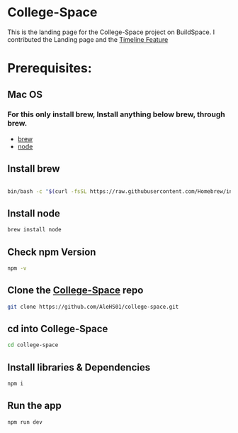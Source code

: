 # College-Space

This is the landing page for the College-Space project on BuildSpace. I contributed the Landing page and the [Timeline Feature](https://github.com/AleHS01/horizontal-timeline)


# Prerequisites:

## Mac OS
### For this only install **brew**, Install anything below **brew**, through **brew**.
- [brew](https://brew.sh/)
- [node](https://nodejs.org/en)
  
## Install brew

```bash

bin/bash -c "$(curl -fsSL https://raw.githubusercontent.com/Homebrew/install/HEAD/install.sh)"

```


## Install node

```bash
brew install node
```
## Check npm Version
```bash
npm -v
```

## Clone the [College-Space](https://github.com/AleHS01/college-space.git) repo
```bash
git clone https://github.com/AleHS01/college-space.git
```

## cd into College-Space

```bash
cd college-space
```

## Install libraries  & Dependencies

```bash
npm i
```

## Run the app

```bash
npm run dev
```


